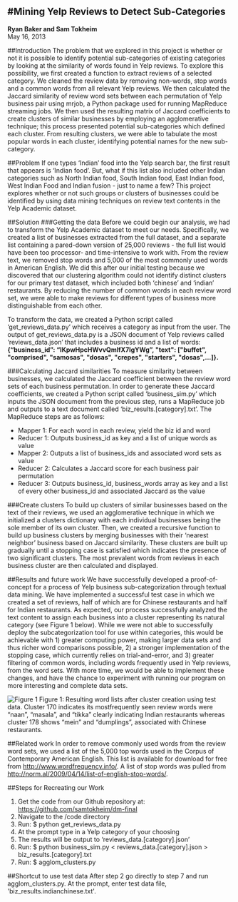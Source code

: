#Mining Yelp Reviews to Detect Sub-Categories
-------------------------------------------------------
**Ryan Baker and Sam Tokheim**<br />
May 16, 2013

##Introduction
The problem that we explored in this project is whether or not it is possible to identify potential sub-categories of existing categories by looking at the similarity of words found in Yelp reviews. To explore this possibility, we first created a function to extract reviews of a selected category. We cleaned the review data by removing non-words, stop words and a common words from all relevant Yelp reviews. We then calculated the Jaccard similarity of review word sets between each permutation of Yelp business pair using mrjob, a Python package used for running MapReduce streaming jobs. We then used the resulting matrix of Jaccard coefficients to create clusters of similar businesses by employing an agglomerative technique; this process presented potential sub-categories which defined each cluster. From resulting clusters, we were able to tabulate the most popular words in each cluster, identifying potential names for the new sub-category.

##Problem 
If one types ‘Indian’ food into the Yelp search bar, the first result that appears is ‘Indian food’. But, what if this list also included other Indian categories such as North Indian food, South Indian food, East Indian food, West Indian Food and Indian fusion - just to name a few? This project explores whether or not such groups or clusters of businesses could be identified by using data mining techniques on review text contents in the Yelp Academic dataset.

##Solution
###Getting the data
Before we could begin our analysis, we had to transform the Yelp Academic dataset to meet our needs. Specifically, we created a list of businesses extracted from the full dataset, and a separate list containing a pared-down version of 25,000 reviews - the full list would have been too processor- and time-intensive to work with. From the review text, we removed stop words and 5,000 of the most commonly used words in American English. We did this after our initial testing because we discovered that our clustering algorithm could not identify distinct clusters for our primary test dataset, which included both ‘chinese’ and ‘indian’ restaurants. By reducing the number of common words in each review word set, we were able to make reviews for different types of business more distinguishable from each other.

To transform the data, we created a Python script called ‘get_reviews_data.py’ which receives a category as input from the user. The output of get_reviews_data.py is a JSON document of Yelp reviews called ‘reviews_data.json’ that includes a business id and a list of words: 
**{“business_id”: “IKpwHpcHWvvQmlfX7IgYWg”, "text": ["buffet", "comprised", "samosas", "dosas", "crepes", "starters", "dosas",...]}.**

###Calculating Jaccard similarities
To measure similarity between businesses, we calculated the Jaccard coefficient between the review word sets of each business permutation. In order to generate these Jaccard coefficients, we created a Python script called ‘business_sim.py’ which inputs the JSON document from the previous step, runs a MapReduce job and outputs to a text document called ‘biz_results.[category].txt’. The MapReduce steps are as follows:
	
* Mapper 1: For each word in each review, yield the biz id and word
* Reducer 1:  Outputs business_id as key and a list of unique words as value
* Mapper 2: Outputs a list of business_ids and associated word sets as value
* Reducer 2: Calculates a Jaccard score for each business pair permutation
* Reducer 3: Outputs business_id, business_words array as key and a list of every other business_id and associated Jaccard as the value


###Create clusters
To build up clusters of similar businesses based on the text of their reviews, we used an agglomerative technique in which we initialized a clusters dictionary with each individual businesses being the sole member of its own cluster. Then, we created a recursive function to build up business clusters by merging businesses with their ‘nearest neighbor’ business based on Jaccard similarity. These clusters are built up gradually until a stopping case is satisfied which indicates the presence of two significant clusters. The most prevalent words from reviews in each business cluster are then calculated and displayed.

##Results and future work
We have successfully developed a proof-of-concept for a process of Yelp business sub-categorization through textual data mining. We have implemented a successful test case in which we created a set of reviews, half of which are for Chinese restaurants and half for Indian restaurants. As expected, our process successfully analyzed the text content to assign each business into a cluster representing its natural category (see Figure 1 below). While we were not able to successfully deploy the subcategorization tool for use within categories, this would be achievable with 1) greater computing power, making larger data sets and thus richer word comparisons possible, 2) a stronger implementation of the stopping case, which currently relies on trial-and-error, and 3) greater filtering of common words, including words frequently used in Yelp reviews, from the word sets. With more time, we would be able to implement these changes, and have the chance to experiment with running our program on more interesting and complete data sets.


![Figure 1](/results2.jpg)
Figure 1: Resulting word lists after cluster creation using test data. Cluster 170 indicates its mostfrequently seen review words were “naan”, “masala”, and “tikka” clearly indicating Indian restaurants whereas cluster 178 shows “mein” and “dumplings”, associated with Chinese restaurants.

##Related work 
In order to remove commonly used words from the review word sets, we used a list of the 5,000 top words used in the Corpus of Contemporary American English. This list is available for download for free from http://www.wordfrequency.info/. A list of stop words was pulled from http://norm.al/2009/04/14/list-of-english-stop-words/.

##Steps for Recreating our Work
1. Get the code from our Github repository at: https://github.com/samtokheim/dm-final
2. Navigate to the /code directory
3. Run: $ python get_reviews_data.py
4. At the prompt type in a Yelp category of your choosing
5. The results will be output to ‘reviews_data.[category].json’
6. Run: $ python business_sim.py < reviews_data.[category].json > biz_results.[category].txt
7. Run: $ agglom_clusters.py

##Shortcut to use test data
After step 2 go directly to step 7 and run agglom_clusters.py. At the prompt, enter test data file, 'biz_results.indianchinese.txt'.
